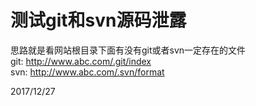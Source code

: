 # 测试git和svn源码泄露

思路就是看网站根目录下面有没有git或者svn一定存在的文件  
git: http://www.abc.com/.git/index  
svn: http://www.abc.com/.svn/format


2017/12/27  
